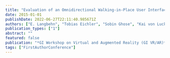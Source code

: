 ```yaml
---
title: "Evaluation of an Omnidirectional Walking-in-Place User Interface with Virtual Locomotion Speed Scaled by Forward Leaning Angle"
date: 2015-01-01
publishDate: 2022-06-27T22:11:40.985671Z
authors: ["E. Langbehn", "Tobias Eichler", "Sobin Ghose", "Kai von Luck", "Gerd Bruder", "Frank Steinicke"]
publication_types: ["1"]
abstract: ""
featured: false
publication: "*GI Workshop on Virtual and Augmented Reality (GI VR/AR)*"
tags: ["FirstAuthorConference"]
---
```


